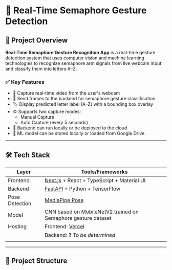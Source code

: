 # 🧠 Real-Time Semaphore Gesture Detection

## 📌 Project Overview

**Real-Time Semaphore Gesture Recognition App** is a real-time gesture detection system that uses computer vision and machine learning technologies to recognize semaphore arm signals from live webcam input and classify them into letters A–Z.

### ✅ Key Features

- 📸 Capture real-time video from the user's webcam
- 🧠 Send frames to the backend for semaphore gesture classification
- 🏷️ Display predicted letter label (A–Z) with a bounding box overlay
- ⚙️ Supports two capture modes:
  - Manual Capture
  - Auto Capture (every 5 seconds)
- 🧳 Backend can run locally or be deployed to the cloud
- 💾 ML model can be stored locally or loaded from Google Drive

---

## 🛠️ Tech Stack

| Layer         | Tools/Frameworks                                        |
|---------------|---------------------------------------------------------|
| Frontend      | [Next.js](https://nextjs.org/) + React + TypeScript + Material UI |
| Backend       | [FastAPI](https://fastapi.tiangolo.com/) + Python + TensorFlow |
| Pose Detection| [MediaPipe Pose](https://developers.google.com/mediapipe/solutions/pose) |
| Model         | CNN based on MobileNetV2 trained on Semaphore gesture dataset |
| Hosting       | Frontend: [Vercel](https://vercel.com/)  |
|               | Backend: ❓ *To be determined*              |

---

## 📂 Project Structure

